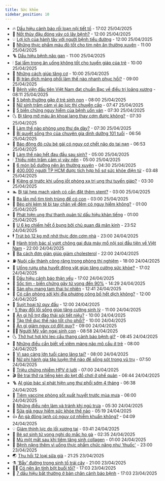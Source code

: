 ```yaml
---
title: Sức khỏe
sidebar_position: 10
---
```


<!-- vnexpress-suc-khoe:START -->
- 🔥 [Dấu hiệu cảnh báo rối loạn nội tiết tố](https://vnexpress.net/dau-hieu-canh-bao-roi-loan-noi-tiet-to-4878688.html) - 17:02 25/04/2025
- 🥰 [Nốt thủy đậu đóng vảy có lây bệnh?](https://vnexpress.net/not-thuy-dau-dong-vay-co-lay-benh-4878765.html) - 12:00 25/04/2025
- 💡 [Lợi ích của hành tây với người bệnh tiểu đường](https://vnexpress.net/loi-ich-cua-hanh-tay-voi-nguoi-benh-tieu-duong-4878469.html) - 12:00 25/04/2025
- 🤗 [Những thực phẩm màu đỏ tốt cho tim nên ăn thường xuyên](https://vnexpress.net/nhung-thuc-pham-mau-do-tot-cho-tim-nen-an-thuong-xuyen-4878589.html) - 11:00 25/04/2025
- 🪜 [Dấu hiệu bệnh não gan](https://vnexpress.net/dau-hieu-benh-nao-gan-4878443.html) - 11:00 25/04/2025
- 🕯 [Sai lầm trong ăn uống không tốt cho tuyến giáp của trẻ](https://vnexpress.net/sai-lam-trong-an-uong-khong-tot-cho-tuyen-giap-cua-tre-4878494.html) - 10:00 25/04/2025
- 🤭 [Những cách giúp tăng cơ](https://vnexpress.net/nhung-cach-giup-tang-co-4878482.html) - 10:00 25/04/2025
- 👀 [Bị tràn dịch màng phổi làm thế nào nhanh phục hồi?](https://vnexpress.net/bi-tran-dich-mang-phoi-lam-the-nao-nhanh-phuc-hoi-4878659.html) - 09:00 25/04/2025
- 🌋 [Bệnh viện đầu tiên Việt Nam đạt chuẩn Bạc về điều trị loãng xương](https://vnexpress.net/benh-vien-dau-tien-viet-nam-dat-chuan-bac-ve-dieu-tri-loang-xuong-4878574.html) - 08:11 25/04/2025
- 🫶 [5 bệnh thường gặp ở trẻ sinh non](https://vnexpress.net/5-benh-thuong-gap-o-tre-sinh-non-4878601.html) - 08:00 25/04/2025
- 🦆 [Nữ sinh trầm cảm vì áp lực thi chuyển cấp](https://vnexpress.net/nu-sinh-tram-cam-vi-ap-luc-thi-chuyen-cap-4877998.html) - 07:47 25/04/2025
- 🚀 [5 biến chứng nguy hiểm của bệnh uốn ván](https://vnexpress.net/5-bien-chung-nguy-hiem-cua-benh-uon-van-4878590.html) - 07:30 25/04/2025
- 🌜 [Bị tăng mỡ máu ăn khoai lang thay cơm được không?](https://vnexpress.net/bi-tang-mo-mau-an-khoai-lang-thay-com-duoc-khong-4878586.html) - 07:30 25/04/2025
- 🧰 [Làm thế nào phòng ung thư dạ dày?](https://vnexpress.net/lam-the-nao-phong-ung-thu-da-day-4878491.html) - 07:30 25/04/2025
- 💫 [Bí quyết sống thọ của chuyên gia dinh dưỡng 101 tuổi](https://vnexpress.net/bi-quyet-song-tho-cua-chuyen-gia-dinh-duong-101-tuoi-4878567.html) - 06:56 25/04/2025
- 🌝 [Báo động đỏ cứu bé gái có nguy cơ chết não do tai nạn](https://vnexpress.net/bao-dong-do-cuu-be-gai-co-nguy-co-chet-nao-do-tai-nan-4878565.html) - 06:53 25/04/2025
- 🗽 [Làm thế nào hết đau đầu sau sinh?](https://vnexpress.net/lam-the-nao-het-dau-dau-sau-sinh-4878514.html) - 05:00 25/04/2025
- 🕯 [Thiếu niên trầm cảm vì vảy nến](https://vnexpress.net/thieu-nien-tram-cam-vi-vay-nen-4878421.html) - 05:00 25/04/2025
- 🦅 [6 món bổ dưỡng nên ăn thường xuyên](https://vnexpress.net/6-mon-bo-duong-nen-an-thuong-xuyen-4878425.html) - 04:30 25/04/2025
- 🦆 [400.000 người TP HCM được tích hợp hồ sơ sức khỏe điện tử](https://vnexpress.net/400-000-nguoi-tp-hcm-duoc-tich-hop-ho-so-suc-khoe-dien-tu-4878396.html) - 03:48 25/04/2025
- 🎊 [Kiêng gì trước khi uống iốt phóng xạ trị ung thư tuyến giáp?](https://vnexpress.net/kieng-gi-truoc-khi-uong-iot-phong-xa-tri-ung-thu-tuyen-giap-4878456.html) - 03:30 25/04/2025
- 🏊 [Bị tái hẹp mạch vành có cần đặt thêm stent?](https://vnexpress.net/bi-tai-hep-mach-vanh-co-can-dat-them-stent-4878422.html) - 03:00 25/04/2025
- 📝 [Ba lần mổ tìm tinh trùng để có con](https://vnexpress.net/ba-lan-mo-tim-tinh-trung-de-co-con-4878414.html) - 03:00 25/04/2025
- 💯 [Béo phì kèm tê bì tay chân về đêm có nguy hiểm không?](https://vnexpress.net/beo-phi-kem-te-bi-tay-chan-ve-dem-co-nguy-hiem-khong-4878359.html) - 01:00 25/04/2025
- 🌊 [Phát hiện ung thư thanh quản từ dấu hiệu khàn tiếng](https://vnexpress.net/phat-hien-ung-thu-thanh-quan-tu-dau-hieu-khan-tieng-4878059.html) - 01:00 25/04/2025
- 🚀 [U 6 kg chiếm hết ổ bụng bởi chủ quan đã mãn kinh](https://vnexpress.net/u-6-kg-chiem-het-o-bung-boi-chu-quan-da-man-kinh-4878054.html) - 23:52 24/04/2025
- 🕴 [Trút bỏ 12 kg mỡ nhờ thực đơn cơm nhà](https://vnexpress.net/trut-bo-12-kg-mo-nho-thuc-don-com-nha-4876749.html) - 23:00 24/04/2025
- 🗽 [Hành trình bác sĩ vượt chông gai đưa máy mổ nội soi đầu tiên về Việt Nam](https://vnexpress.net/hanh-trinh-bac-si-vuot-chong-gai-dua-may-mo-noi-soi-dau-tien-ve-viet-nam-4876385.html) - 22:00 24/04/2025
- 🎡 [Ba cách đơn giản giúp giảm cholesterol](https://vnexpress.net/ba-cach-don-gian-giup-giam-cholesterol-4877722.html) - 22:00 24/04/2025
- ⛽️ [Nuôi cấy thành công răng trong phòng thí nghiệm](https://vnexpress.net/nuoi-cay-thanh-cong-rang-trong-phong-thi-nghiem-4877806.html) - 18:00 24/04/2025
- 🦆 [Uống rượu pha huyết động vật giúp tăng cường sức khỏe?](https://vnexpress.net/uong-ruou-pha-huyet-dong-vat-giup-tang-cuong-suc-khoe-4876554.html) - 17:02 24/04/2025
- 🤩 [Dấu hiệu cảnh báo thận yếu](https://vnexpress.net/dau-hieu-canh-bao-than-yeu-4877830.html) - 17:02 24/04/2025
- 🦒 [Sốc tim - biến chứng gây tử vong đến 90%](https://vnexpress.net/soc-tim-bien-chung-gay-tu-vong-den-90-4878319.html) - 14:29 24/04/2025
- 💫 [Sản phụ mang tam thai tự nhiên](https://vnexpress.net/san-phu-mang-tam-thai-tu-nhien-4878212.html) - 12:41 24/04/2025
- 🐘 [Có cần phòng sởi khi địa phương công bố hết dịch không?](https://vnexpress.net/co-can-phong-soi-khi-dia-phuong-cong-bo-het-dich-khong-4878276.html) - 12:00 24/04/2025
- 🚀 [Suýt hoại tử quy đầu](https://vnexpress.net/suyt-hoai-tu-quy-dau-4878275.html) - 12:00 24/04/2025
- 🕯 [5 thay đổi lối sống giúp tăng cường sinh lý](https://vnexpress.net/5-thay-doi-loi-song-giup-tang-cuong-sinh-ly-4878106.html) - 11:00 24/04/2025
- 🦏 [Ăn gì hỗ trợ đào thải sỏi tiết niệu?](https://vnexpress.net/an-gi-ho-tro-dao-thai-soi-tiet-nieu-4878209.html) - 10:00 24/04/2025
- 🦄 [Tập thể dục thế nào tốt cho phổi?](https://vnexpress.net/tap-the-duc-the-nao-tot-cho-phoi-4878134.html) - 10:00 24/04/2025
- 🦒 [Ăn gì giảm nguy cơ đột quỵ?](https://vnexpress.net/an-gi-giam-nguy-co-dot-quy-4878184.html) - 09:00 24/04/2025
- 👨‍🏫 [Người Mỹ vẫn ngại sinh con](https://vnexpress.net/nguoi-my-van-ngai-sinh-con-4878225.html) - 08:58 24/04/2025
- 🌜 [Thở hụt hơi khi leo cầu thang cảnh báo bệnh gì?](https://vnexpress.net/tho-hut-hoi-khi-leo-cau-thang-canh-bao-benh-gi-4878168.html) - 08:45 24/04/2025
- 🚀 [Những điều cần biết về viêm màng não mô cầu ở trẻ](https://vnexpress.net/nhung-dieu-can-biet-ve-viem-mang-nao-mo-cau-o-tre-4878178.html) - 08:00 24/04/2025
- 💃 [Vì sao càng lớn tuổi càng lãng tai?](https://vnexpress.net/vi-sao-cang-lon-tuoi-cang-lang-tai-4878096.html) - 08:00 24/04/2025
- 💯 [Nữ phi hành gia tập luyện thế nào để sống sót trong vũ trụ](https://vnexpress.net/nu-phi-hanh-gia-tap-luyen-the-nao-de-song-sot-trong-vu-tru-4878101.html) - 07:50 24/04/2025
- 🤔 [Triệu chứng nhiễm HPV ở lưỡi](https://vnexpress.net/trieu-chung-nhiem-hpv-o-luoi-4878067.html) - 07:00 24/04/2025
- 🎬 [Bé trai thở ra tiếng kèn do kẹt đồ chơi ở phế quản](https://vnexpress.net/be-trai-tho-ra-tieng-ken-do-ket-do-choi-o-phe-quan-4878057.html) - 06:44 24/04/2025
- 🪜 [AI giúp bác sĩ phát hiện ung thư phổi sớm 4 tháng](https://vnexpress.net/ai-giup-bac-si-phat-hien-ung-thu-phoi-som-4-thang-4878115.html) - 06:38 24/04/2025
- 🦣 [Tiêm vaccine phòng sốt xuất huyết trước mùa mưa](https://vnexpress.net/tiem-vaccine-phong-sot-xuat-huyet-truoc-mua-mua-4878111.html) - 06:00 24/04/2025
- 🧐 [Những điều nên làm và tránh khi ngủ trưa](https://vnexpress.net/nhung-dieu-nen-lam-va-tranh-khi-ngu-trua-4878086.html) - 05:30 24/04/2025
- 🤡 [Sữa giả nguy hiểm sức khỏe thế nào](https://vnexpress.net/sua-gia-nguy-hiem-suc-khoe-the-nao-4878058.html) - 05:19 24/04/2025
- 👍 [Ăn gà đông lạnh có nguy cơ nhiễm khuẩn không?](https://vnexpress.net/an-ga-dong-lanh-co-nguy-co-nhiem-khuan-khong-4877974.html) - 04:09 24/04/2025
- 💡 [Giảm thính lực do lồi xương tai](https://vnexpress.net/giam-thinh-luc-do-loi-xuong-tai-4877678.html) - 03:41 24/04/2025
- 💯 [Bé sơ sinh tử vong nghi do mắc ho gà](https://vnexpress.net/be-so-sinh-tu-vong-nghi-do-mac-ho-ga-4877982.html) - 02:35 24/04/2025
- 🧠 [Mù một mắt sau khi tiêm tăng sinh collagen](https://vnexpress.net/mu-mot-mat-sau-khi-tiem-tang-sinh-collagen-4877626.html) - 01:00 24/04/2025
- 🎡 [Bệnh nặng thêm vì uống thực phẩm chức năng như &#39;thuốc&#39;](https://vnexpress.net/benh-nang-them-vi-uong-thuc-pham-chuc-nang-nhu-thuoc-4876585.html) - 23:00 23/04/2025
- 🌏 [Thu hồi 12 loại sữa giả](https://vnexpress.net/thu-hoi-12-loai-sua-gia-4877909.html) - 21:25 23/04/2025
- ⚗️ [&#39;Bẫy&#39; đường trong sinh tố trái cây](https://vnexpress.net/bay-duong-trong-sinh-to-trai-cay-4877653.html) - 21:00 23/04/2025
- 👨‍🏫 [Có nên ăn tinh bột buổi tối?](https://vnexpress.net/co-nen-an-tinh-bot-buoi-toi-4876765.html) - 17:03 23/04/2025
- 🤖 [7 dấu hiệu bất thường ở bàn chân cảnh báo bệnh](https://vnexpress.net/7-dau-hieu-bat-thuong-o-ban-chan-canh-bao-benh-4876449.html) - 17:03 23/04/2025<!-- vnexpress-suc-khoe:END -->
